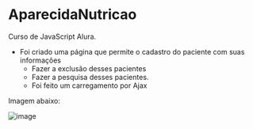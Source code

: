 # AparecidaNutricao
Curso de JavaScript Alura.
- Foi criado uma página que permite o cadastro do paciente com suas informações
  - Fazer a exclusão desses pacientes
  - Fazer a pesquisa desses pacientes.
  - Foi feito um carregamento por Ajax

Imagem abaixo:

![image](https://user-images.githubusercontent.com/85905481/196263236-b5bdab8c-888d-4fad-9cf5-42fdadb08cfb.png)
